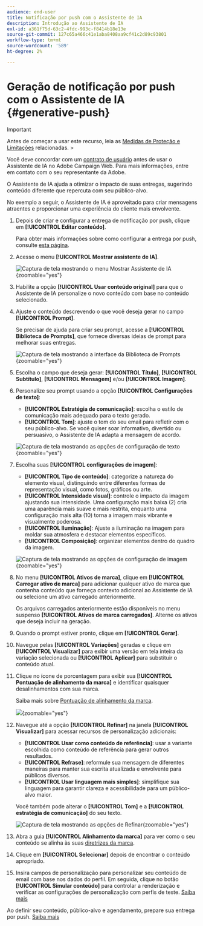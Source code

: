 ```yaml
---
audience: end-user
title: Notificação por push com o Assistente de IA
description: Introdução ao Assistente de IA
exl-id: a361f75d-63c2-4fdc-993c-f8414b18e13e
source-git-commit: 127c65a466c41e1aba8408aa9cf41c2d89c93801
workflow-type: tm+mt
source-wordcount: '589'
ht-degree: 2%

---
```


# Geração de notificação por push com o Assistente de IA {#generative-push}

>[!IMPORTANT]
>
>Antes de começar a usar este recurso, leia as [Medidas de Proteção e Limitações](generative-gs.md#generative-guardrails) relacionadas.
>&#x200B;></br>
>
>Você deve concordar com um [contrato de usuário](https://www.adobe.com/legal/licenses-terms/adobe-dx-gen-ai-user-guidelines.html) antes de usar o Assistente de IA no Adobe Campaign Web. Para mais informações, entre em contato com o seu representante da Adobe.

O Assistente de IA ajuda a otimizar o impacto de suas entregas, sugerindo conteúdo diferente que repercuta com seu público-alvo.

No exemplo a seguir, o Assistente de IA é aproveitado para criar mensagens atraentes e proporcionar uma experiência do cliente mais envolvente.

1. Depois de criar e configurar a entrega de notificação por push, clique em **[!UICONTROL Editar conteúdo]**.

   Para obter mais informações sobre como configurar a entrega por push, consulte [esta página](../push/create-push.md).

1. Acesse o menu **[!UICONTROL Mostrar assistente de IA]**.

   ![Captura de tela mostrando o menu Mostrar Assistente de IA](assets/push-genai-1.png){zoomable="yes"}

1. Habilite a opção **[!UICONTROL Usar conteúdo original]** para que o Assistente de IA personalize o novo conteúdo com base no conteúdo selecionado.

1. Ajuste o conteúdo descrevendo o que você deseja gerar no campo **[!UICONTROL Prompt]**.

   Se precisar de ajuda para criar seu prompt, acesse a **[!UICONTROL Biblioteca de Prompts]**, que fornece diversas ideias de prompt para melhorar suas entregas.

   ![Captura de tela mostrando a interface da Biblioteca de Prompts](assets/push-genai-2.png){zoomable="yes"}

1. Escolha o campo que deseja gerar: **[!UICONTROL Título]**, **[!UICONTROL Subtítulo]**, **[!UICONTROL Mensagem]** e/ou **[!UICONTROL Imagem]**.

1. Personalize seu prompt usando a opção **[!UICONTROL Configurações de texto]**:

   * **[!UICONTROL Estratégia de comunicação]**: escolha o estilo de comunicação mais adequado para o texto gerado.
   * **[!UICONTROL Tom]**: ajuste o tom do seu email para refletir com o seu público-alvo. Se você quiser soar informativo, divertido ou persuasivo, o Assistente de IA adapta a mensagem de acordo.

   ![Captura de tela mostrando as opções de configuração de texto](assets/push-genai-3.png){zoomable="yes"}

1. Escolha suas **[!UICONTROL configurações de imagem]**:

   * **[!UICONTROL Tipo de conteúdo]**: categorize a natureza do elemento visual, distinguindo entre diferentes formas de representação visual, como fotos, gráficos ou arte.
   * **[!UICONTROL Intensidade visual]**: controle o impacto da imagem ajustando sua intensidade. Uma configuração mais baixa (2) cria uma aparência mais suave e mais restrita, enquanto uma configuração mais alta (10) torna a imagem mais vibrante e visualmente poderosa.
   * **[!UICONTROL Iluminação]**: Ajuste a iluminação na imagem para moldar sua atmosfera e destacar elementos específicos.
   * **[!UICONTROL Composição]**: organizar elementos dentro do quadro da imagem.

   ![Captura de tela mostrando as opções de configuração de imagem](assets/push-genai-4.png){zoomable="yes"}

1. No menu **[!UICONTROL Ativos de marca]**, clique em **[!UICONTROL Carregar ativo de marca]** para adicionar qualquer ativo de marca que contenha conteúdo que forneça contexto adicional ao Assistente de IA ou selecione um ativo carregado anteriormente.

   Os arquivos carregados anteriormente estão disponíveis no menu suspenso **[!UICONTROL Ativos de marca carregados]**. Alterne os ativos que deseja incluir na geração.

1. Quando o prompt estiver pronto, clique em **[!UICONTROL Gerar]**.

1. Navegue pelas **[!UICONTROL Variações]** geradas e clique em **[!UICONTROL Visualizar]** para exibir uma versão em tela inteira da variação selecionada ou **[!UICONTROL Aplicar]** para substituir o conteúdo atual.

1. Clique no ícone de porcentagem para exibir sua **[!UICONTROL Pontuação de alinhamento da marca]** e identificar quaisquer desalinhamentos com sua marca.

   Saiba mais sobre [Pontuação de alinhamento da marca](../content/brands-score.md).

   ![](assets/push-genai-6.png){zoomable="yes"}

1. Navegue até a opção **[!UICONTROL Refinar]** na janela **[!UICONTROL Visualizar]** para acessar recursos de personalização adicionais:

   * **[!UICONTROL Usar como conteúdo de referência]**: usar a variante escolhida como conteúdo de referência para gerar outros resultados.
   * **[!UICONTROL Refrase]**: reformule sua mensagem de diferentes maneiras para manter sua escrita atualizada e envolvente para públicos diversos.
   * **[!UICONTROL Usar linguagem mais simples]**: simplifique sua linguagem para garantir clareza e acessibilidade para um público-alvo maior.

   Você também pode alterar o **[!UICONTROL Tom]** e a **[!UICONTROL estratégia de comunicação]** do seu texto.

   ![Captura de tela mostrando as opções de Refinar](assets/push-genai-5.png){zoomable="yes"}

1. Abra a guia **[!UICONTROL Alinhamento da marca]** para ver como o seu conteúdo se alinha às suas [diretrizes da marca](../content/brands.md).

1. Clique em **[!UICONTROL Selecionar]** depois de encontrar o conteúdo apropriado.

1. Insira campos de personalização para personalizar seu conteúdo de email com base nos dados do perfil. Em seguida, clique no botão **[!UICONTROL Simular conteúdo]** para controlar a renderização e verificar as configurações de personalização com perfis de teste. [Saiba mais](../preview-test/preview-content.md)

Ao definir seu conteúdo, público-alvo e agendamento, prepare sua entrega por push. [Saiba mais](../monitor/prepare-send.md)